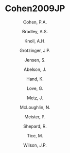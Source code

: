 ---
layout: publication
title: Cohen2009JP
category: journalpub
permalink: /publications/Cohen2009JP
author: 
 - Cohen, P.A. 
 - Bradley, A.S. 
 - Knoll, A.H.  
 - Grotzinger, J.P. 
 - Jensen, S. 
 - Abelson, J. 
 - Hand, K. 
 - Love, G. 
 - Metz, J. 
 - McLoughlin, N. 
 - Meister, P. 
 - Shepard, R. 
 - Tice, M. 
 - Wilson, J.P. 
pubtitle:  "Tubular compression fossils from the Ediacaran Nama Group, Namibia"
journal: Journal of Paleontology 
year: 2009
publink:
---